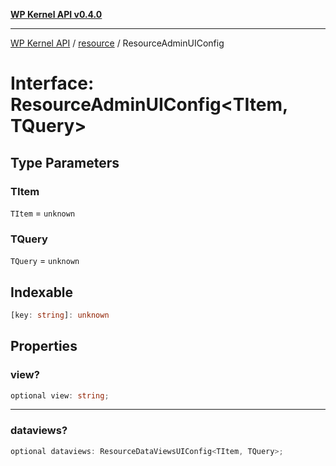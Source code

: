 [**WP Kernel API v0.4.0**](../../README.md)

---

[WP Kernel API](../../README.md) / [resource](../README.md) / ResourceAdminUIConfig

# Interface: ResourceAdminUIConfig\<TItem, TQuery\>

## Type Parameters

### TItem

`TItem` = `unknown`

### TQuery

`TQuery` = `unknown`

## Indexable

```ts
[key: string]: unknown
```

## Properties

### view?

```ts
optional view: string;
```

---

### dataviews?

```ts
optional dataviews: ResourceDataViewsUIConfig<TItem, TQuery>;
```
